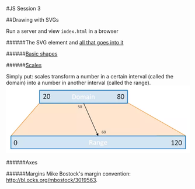 #JS Session 3

##Drawing with SVGs

Run a server and view `index.html` in a browser

######The SVG element and [all that goes into it](https://developer.mozilla.org/en-US/docs/Web/SVG/Element)

######[Basic shapes](https://www.dashingd3js.com/svg-basic-shapes-and-d3js)

######[Scales](http://www.jeromecukier.net/blog/2011/08/11/d3-scales-and-color/)

Simply put: scales transform a number in a certain interval (called the domain) into a number in another interval (called the range).
![jeromecukier scale](assets/scale.png "jeromecukier scale")

######Axes

######Margins
Mike Bostock's margin convention: http://bl.ocks.org/mbostock/3019563.